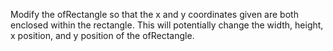 Modify the ofRectangle so that the x and y coordinates given are both enclosed within the rectangle.
This will potentially change the width, height, x position, and y position of the ofRectangle.
